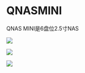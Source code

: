 # QNASMINI
QNAS MINI是6盘位2.5寸NAS

![](https://github.com/thunder439/QNASMINI/blob/main/QNASMINI3.jpg)

![](https://github.com/thunder439/QNASMINI/blob/main/QNASMINI.jpg)

![](https://github.com/thunder439/QNASMINI/blob/main/QNASMINI2.jpg)
